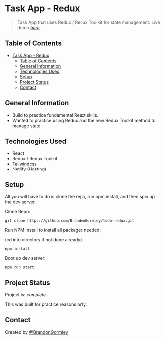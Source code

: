 # Task App - Redux

> Task App that uses Redux / Redux Toolkit for state management.
> Live demo [_here_](https://react-task-app-redux.netlify.app/).

## Table of Contents

- [Task App - Redux](#task-app---redux)
  - [Table of Contents](#table-of-contents)
  - [General Information](#general-information)
  - [Technologies Used](#technologies-used)
  - [Setup](#setup)
  - [Project Status](#project-status)
  - [Contact](#contact)
  <!-- * [License](#license) -->

## General Information

- Build to practice fundamental React skills.
- Wanted to practice using Redux and the new Redux Toolkit method to manage state.

## Technologies Used

- React
- Redux / Redux Toolkit
- Tailwindcss
- Netlify (Hosting)

## Setup

All you will have to do is clone the repo, run npm install, and then spin up the dev server.

Clone Repo:

```
git clone https://github.com/BrandonGormley/todo-redux.git
```

Run NPM Install to install all packages needed:

(cd into directory if not done already)

```
npm install
```

Boot up dev server:

```
npm run start
```

## Project Status

Project is: _complete_.

This was built for practice reasons only.

## Contact

Created by [@BrandonGormley](https://github.com/BrandonGormley)
